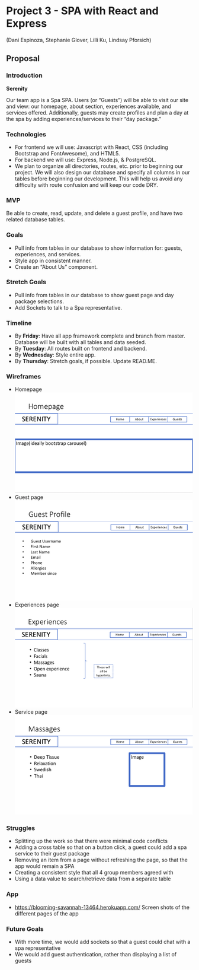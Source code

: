 # Project 3 - SPA with React and Express
(Dani Espinoza, Stephanie Glover, Lilli Ku, Lindsay Pforsich)

## Proposal

### Introduction

**Serenity**

Our team app is a Spa SPA. Users (or “Guests”) will be able to visit our site and view: our homepage, about section, experiences available, and services offered. Additionally, guests may create profiles and plan a day at the spa by adding experiences/services to their “day package.”

### Technologies
* For frontend we will use: Javascript with React, CSS (including Bootstrap and FontAwesome), and HTML5.
* For backend we will use: Express, Node.js, & PostgreSQL.
* We plan to organize all directories, routes, etc. prior to beginning our project. We will also design our database and specify all columns in our tables before beginning our development. This will help us avoid any difficulty with route confusion and will keep our code DRY.

### MVP
Be able to create, read, update, and delete a guest profile, and have two related database tables.

### Goals
* Pull info from tables in our database to show information for: guests, experiences, and services.
* Style app in consistent manner.
* Create an “About Us” component.

### Stretch Goals
* Pull info from tables in our database to show guest page and day package selections.
* Add Sockets to talk to a Spa representative.

### Timeline
* By **Friday**: Have all app framework complete and branch from master. Database will be built with all tables and data seeded.
* By **Tuesday**: All routes built on frontend and backend.
* By **Wednesday**: Style entire app.
* By **Thursday**: Stretch goals, if possible. Update READ.ME.

### Wireframes
* Homepage
![Wireframe](wireframe/home.png)
* Guest page
![Wireframe](wireframe/guest.png)
* Experiences page
![Wireframe](wireframe/experience.png)
* Service page
![Wireframe](wireframe/service.png)

### Struggles
* Splitting up the work so that there were minimal code conflicts
* Adding a cross table so that on a button click, a guest could add a spa service to their guest package
* Removing an item from a page without refreshing the page, so that the app would remain a SPA
* Creating a consistent style that all 4 group members agreed with
* Using a data value to search/retrieve data from a separate table

### App
* https://blooming-savannah-13464.herokuapp.com/
Screen shots of the different pages of the app

### Future Goals
* With more time, we would add sockets so that a guest could chat with a spa representative
* We would add guest authentication, rather than displaying a list of guests
